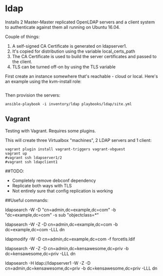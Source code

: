 # ldap

Installs 2 Master-Master replicated OpenLDAP servers and a client system to authenticate against them all running on Ubuntu 16.04.

Couple of things:
1) A self-signed CA Certificate is generated on ldapserver1.
2) It's copied for distribution using the variable local_certs_path
3) The CA Certificate is used to build the server certificates and passed to the client.
3) TLS can be turned off-on by using the TLS variable

First create an instance somewhere that's reachable - cloud or local. Here's an example using the kvm-install role:

```ansible-playbook -i "power2.kensnet.priv," --extra-vars "vm_hostname=ldap1" playbooks/kvm-install/site.yml
```

Then provision the servers:

```
ansible-playbook -i inventory/ldap playbooks/ldap/site.yml
```

## Vagrant

Testing with Vagrant. Requires some plugins.

This will create three Virtualbox "machines", 2 LDAP servers and 1 client:

```
vagrant plugin install vagrant-triggers vagrant-vbguest
vagrant up
#vagrant ssh ldapserver1/2
#vagrant ssh ldapclient1
```


##TODO:

- Completely remove debconf dependency
- Replicate both ways with TLS
- Not entirely sure that config replication is working

##Useful commands:

ldapsearch -W -D "cn=admin,dc=example,dc=com" -b "dc=example,dc=com" -s sub "objectclass=*"

ldapsearch -W -Z -D cn=admin,dc=example,dc=com -b dc=example,dc=com -LLL dn

ldapmodify -W -D cn=admin,dc=example,dc=com -f forcetls.ldif

ldapsearch -W -Z -D cn=admin,dc=kensawesome,dc=priv -b dc=kensawesome,dc=priv -LLL dn

ldapsearch -H ldap://ldapserver1 -W -Z -D cn=admin,dc=kensawesome,dc=priv -b dc=kensawesome,dc=priv -LLL dn